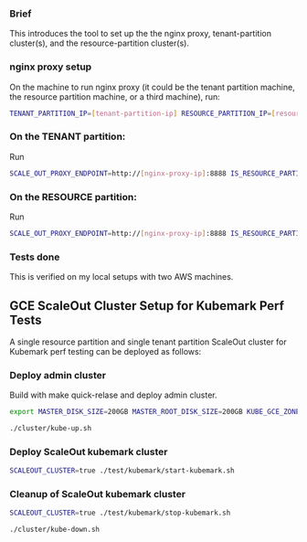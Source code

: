 ### Brief 

This introduces the tool to set up the the nginx proxy, tenant-partition cluster(s), and the resource-partition cluster(s).

### nginx proxy setup
On the machine to run nginx proxy (it could be the tenant partition machine, the resource partition machine, or a third machine), run:

```bash
TENANT_PARTITION_IP=[tenant-partition-ip] RESOURCE_PARTITION_IP=[resource-partition-ip] setup_nginx_proxy.sh
```

### On the TENANT partition:

Run 
```bash
SCALE_OUT_PROXY_ENDPOINT=http://[nginx-proxy-ip]:8888 IS_RESOURCE_PARTITION=false  arktos-up-scale-out-poc.sh
```

### On the RESOURCE partition:

Run 
```bash
SCALE_OUT_PROXY_ENDPOINT=http://[nginx-proxy-ip]:8888 IS_RESOURCE_PARTITION=true  arktos-up-scale-out-poc.sh
```

### Tests done
This is verified on my local setups with two AWS machines. 


## GCE ScaleOut Cluster Setup for Kubemark Perf Tests
A single resource partition and single tenant partition ScaleOut cluster for Kubemark perf testing can be deployed as follows:

### Deploy admin cluster
Build with make quick-relase and deploy admin cluster.
```bash
export MASTER_DISK_SIZE=200GB MASTER_ROOT_DISK_SIZE=200GB KUBE_GCE_ZONE=us-east2-b MASTER_SIZE=n1-highmem-32 NODE_SIZE=n1-highmem-16 NUM_NODES=2 NODE_DISK_SIZE=200GB GOPATH=$HOME/go KUBE_GCE_ENABLE_IP_ALIASES=true KUBE_GCE_PRIVATE_CLUSTER=true CREATE_CUSTOM_NETWORK=true KUBE_GCE_INSTANCE_PREFIX=k8s-scaleout KUBE_GCE_NETWORK=k8s-scaleout ENABLE_KCM_LEADER_ELECT=false SHARE_PARTITIONSERVER=false LOGROTATE_FILES_MAX_COUNT=10 LOGROTATE_MAX_SIZE=200M TEST_CLUSTER_LOG_LEVEL=--v=2 APISERVERS_EXTRA_NUM=0 WORKLOADCONTROLLER_EXTRA_NUM=0 ETCD_EXTRA_NUM=0 KUBEMARK_NUM_NODES=100

./cluster/kube-up.sh
```

### Deploy ScaleOut kubemark cluster
```bash
SCALEOUT_CLUSTER=true ./test/kubemark/start-kubemark.sh
```

### Cleanup of ScaleOut kubemark cluster
```bash
SCALEOUT_CLUSTER=true ./test/kubemark/stop-kubemark.sh

./cluster/kube-down.sh
```

